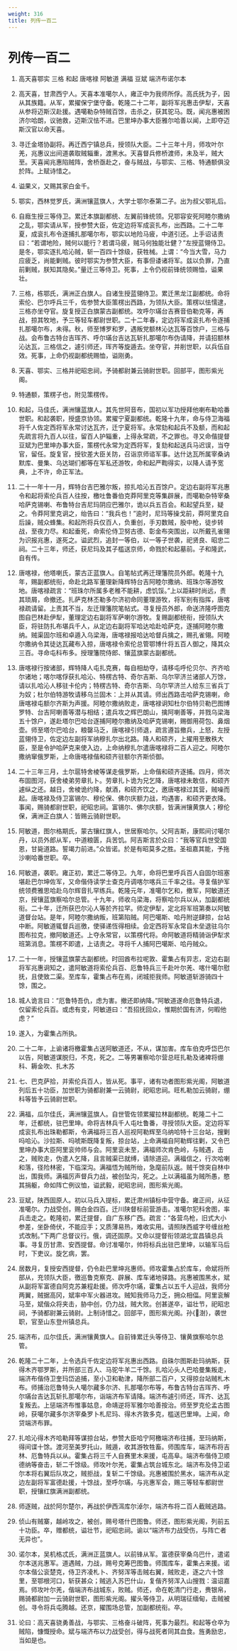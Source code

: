 ```yaml
---
weight: 316
title: 列传一百二
---
```


# 列传一百二

1. <span id="列传一百二-1"></span>
高天喜鄂实 三格 和起 唐喀禄 阿敏道 满福 豆斌 端济布诺尔本

2. <span id="列传一百二-2"></span>
高天喜，甘肃西宁人。天喜本准噶尔人，雍正中为我师所俘。高氏抚为子，因从其族籍。从军，累擢保宁堡守备。乾隆二十二年，副将军兆惠击伊犁，天喜从参将迈斯汉赴援。遇噶勒杂特贼百馀，击杀之，获其驼马。既，闻兆惠被困济尔哈朗，议驰救，迈斯汉怯不进。巴里坤办事大臣雅尔哈善以闻，上即夺迈斯汉官以命天喜。

3. <span id="列传一百二-3"></span>
寻迁金塔协副将。再迁西宁镇总兵，授领队大臣。二十三年十月，师攻叶尔羌，兆惠议出间道袭取贼辎重，渡黑水。天喜督兵修桥渡师，未及半，贼大至。天喜闻兆惠陷贼阵，舍桥亟赴之，奋与贼战，与鄂实、三格、特通额俱没於阵。上赋诗惜之。

4. <span id="列传一百二-4"></span>
谥果义，又赐其家白金千。

5. <span id="列传一百二-5"></span>
鄂实，西林觉罗氏，满洲镶蓝旗人，大学士鄂尔泰第二子。出为叔父鄂礼后。

6. <span id="列传一百二-6"></span>
自廕生授三等侍卫。累迁本旗副都统、左翼前锋统领。兄鄂容安死阿睦尔撒纳之乱，鄂实请从军，授参赞大臣，佐定边将军成衮扎布，出西路。二十二年夏，成衮扎布令逐捕扎那噶尔布，鄂实以地险马疲，中道引还。上手诏诘责曰：“若谓地险，贼何以能行？若谓马疲，贼马何独能壮健？”左授蓝翎侍卫。是冬，鄂实逐扎哈沁贼，斩一百四十馀级，获牲械。上谓：“今当大雪，马力应疲乏，尚能剿贼。彼时鄂实为参赞大臣，有事但诿诸将军。兹以负罪，乃直前剿贼，朕知其隐矣。”量迁三等侍卫。死事，上令仍视前锋统领赐恤，谥果壮。

7. <span id="列传一百二-7"></span>
三格，栋鄂氏，满洲正白旗人。自诸生授蓝翎侍卫。累迁黑龙江副都统。命将索伦、巴尔呼兵三千，佐参赞大臣策楞出西路，为领队大臣。策楞以怯懦逮，三格亦坐夺官。旋复授正白旗蒙古副都统。攻呼尔璊台吉赛音伯勒克等，再战，掠其牧地，予三等轻车都尉世职。二十二年春，定边将军成衮扎布令逐捕扎那噶尔布，未得。秋，师至博罗和罗，遇叛党额林沁达瓦等百馀户，三格与战。会布鲁古特台吉珲齐、呼尔璊台吉达瓦斩扎那噶尔布伪请降，并请招额林沁达瓦，三格信之，遽引师还，珲齐等旋遁去。坐夺官，并削世职，以兵伍自效。死事，上命仍视副都统赐恤，谥刚勇。

8. <span id="列传一百二-8"></span>
天喜、鄂实、三格并祀昭忠祠，予骑都尉兼云骑尉世职。回部平，图形紫光阁。

9. <span id="列传一百二-9"></span>
特通额，策楞子也，附见策楞传。

10. <span id="列传一百二-10"></span>
和起，马佳氏，满洲镶蓝旗人。其先世阿音布，国初以军功授拜他喇布勒哈番世职。和起袭职，授盛京协领。累擢宁夏副都统。乾隆十九年，命与侍卫海福将千人佐定西将军永常讨达瓦齐，迁宁夏将军。永常劾和起兵不及额，而和起先疏言将九百人以往，留百人护辎重，上得永常疏，不之罪也。寻又命偕提督豆斌为巴里坤办事大臣，策楞代永常为定西将军，复劾和起送兵马迟误，当夺官，留任。旋复官，授钦差大臣关防，召诣京师谘军事。达什达瓦所属宰桑讷默库、曼集、乌达瑚们都等在军私还游牧，命和起严鞫得实，以降人请予宽典，上不许，命正军法。

11. <span id="列传一百二-11"></span>
二十一年十一月，辉特台吉巴雅尔叛，掠扎哈沁五百馀户。定边右副将军兆惠令和起将索伦兵百人往按，檄吐鲁番伯克莽阿里克等集辟展，而噶勒杂特宰桑哈萨克锡喇、布鲁特台吉尼玛阴应巴雅尔，诡以兵五百会。和起望兵至，疑之。令莽阿里克诇之，绐告曰：“我兵也！”逾时，尼玛等操戈前，莽阿里克自后譟，贼众蜂集。和起所将兵仅百人，负重创，手刃数贼，股中枪，徒步转战，至夜力尽。和起垂死，命索伦侍卫努古德、彰金布突围出，以所戴孔雀翎为识报兆惠，遂死之。谥武烈，追封一等伯，以一等子世袭，祀贤良、昭忠二祠。二十三年，师还，获尼玛及其子槛送京师，命戮於和起墓前。子和隆武，自有传。

12. <span id="列传一百二-12"></span>
唐喀禄，他塔喇氏，蒙古正蓝旗人。自笔帖式再迁理籓院员外郎。乾隆十九年，赐副都统衔，命赴北路军董理新降辉特台吉阿睦尔撒纳、班珠尔等游牧地。唐喀禄疏言：“班珠尔所属多老稚不能耕，虑饥馁。”上以距耕时尚远，责其琐屑，命撤还。扎萨克林丕勒多尔济初命同董理游牧，将军别有指挥，唐喀禄疏请留。上责其不当，左迁理籓院笔帖式。寻复授员外郎，命送济隆呼图克图自巴林赴伊犁，董理定边右副将军萨喇尔游牧。复赐副都统衔，授领队大臣，将驻防扎布堪兵千人，从定边右副将军哈达哈赴哈萨克，逐捕阿睦尔撒纳。贼渠固尔班和卓遁入乌梁海，唐喀禄报哈达哈督兵擒之，赐孔雀翎。阿睦尔撒纳令其徒达瓦藏布入掠，唐喀禄令索伦总管鄂博什将五百人御之，降其众三百。寻命屯科布多。授理籓院侍郎、镶蓝旗蒙古副都统。

13. <span id="列传一百二-13"></span>
唐喀禄行按诸部，辉特降人屯扎克赛，每自相劫夺，请移屯呼伦贝尔、齐齐哈尔诸地；喀尔喀俘获扎哈沁、特楞古特、奇尔吉斯、乌尔罕济兰诸部人万馀，请以扎哈沁人移驻卡伦内；特楞古特、奇尔吉斯、乌尔罕济兰人给东三省兵丁为奴；杜尔伯特游牧请移乌兰固木：上并从其请。师出西路击哈萨克锡喇，命唐喀禄屯额尔齐斯为声援。阿睦尔撒纳败走，唐喀禄诇知杜尔伯特贝勒巴图博罗特、台吉阿喇善等潜与相结；遣兵攻之辉巴朗山，擒阿喇善等，并戮乌梁海五十馀户，遂赴塔尔巴哈台逐捕阿睦尔撒纳及哈萨克锡喇，赐御用荷包、鼻烟壶。师至塔尔巴哈台，粮罄马乏，唐喀禄引师退，疏言遵旨撤兵，上怒，左授蓝翎侍卫，佐定边左副将军纳穆扎尔出北路。降人和硕齐，上擢用至散秩大臣，至是令护哈萨克来使入边，上命纳穆扎尔遣唐喀禄将二百人迎之。阿睦尔撒纳窜俄罗斯，上命唐喀禄偕和硕齐驻额尔齐斯侦御。

14. <span id="列传一百二-14"></span>
二十三年三月，土尔扈特舍棱等谋走俄罗斯，上命偕和硕齐逐捕。四月，师次布固图河，获舍棱弟劳章扎卜。劳章扎卜诡为兄乞降，唐喀禄未敢信，和硕齐遽纵之还。越日，舍棱诡约降，献酒，和硕齐饮之，邀唐喀禄过其营，贼噪而起。唐喀禄及侍卫富锡尔、穆伦保、佛尔庆额力战，均遇害，和硕齐更衣降。事闻，赐骑都尉世职，祀昭忠祠。富锡尔、佛尔庆额，皆满洲镶黄旗人；穆伦保，满洲正白旗人：皆赐云骑尉世职。

15. <span id="列传一百二-15"></span>
阿敏道，图尔格期氏，蒙古镶红旗人，世居察哈尔。父阿吉斯，康熙间讨噶尔丹，以员外郎从军，中道粮匮，兵苦饥。阿吉斯言於众曰：“我等官兵世受国恩，甘毙道路。誓竭力前进。”众皆诺。於是有昭莫多之胜。圣祖嘉其能，予拖沙喇哈番世职。卒。

16. <span id="列传一百二-16"></span>
阿敏道，袭职。雍正初，累迁二等侍卫。九年，命将巴里呼兵百人自固尔班塞堪赴巴尔坤佐军，又命偕侍读学士查克丹调喀尔喀兵三千率之往。寻复偕护军统领费雅思哈赴乌尔辉音扎罕练兵。乾隆元年，准噶尔乞和，撤军，阿敏道还京，授镶蓝旗察哈尔总管。十九年，师收乌梁海，将察哈尔兵以从，加副都统衔。二十年，迁所获巴尔沁人等於齐拉罕。师定伊犁，定北将军班第奏以阿敏道督台站。是年，阿睦尔撒纳叛，班第陷贼。阿巴噶斯、哈丹附逆肆掠，台站中断。阿敏道辄督兵巡徼，使驿递恆得相续。会定西将军永常自木垒退驻乌尔图布拉克，撤阿敏道还。上夺永常官，以策楞代将。命阿敏道将精骑诣伊犁求班第消息。策楞不即遣，上诘责之。寻将千人捕阿巴噶斯、哈丹贼众。

17. <span id="列传一百二-17"></span>
二十一年，授镶蓝旗蒙古副都统。时回酋布拉呢敦、霍集占有异志，定边右副将军兆惠诇知之，遣阿敏道将索伦兵百、厄鲁特兵三千赴叶尔羌、喀什噶尔慰抚，且使致二渠。至库车，霍集占布在焉，闭城拒我师。阿敏道斩游骑四十馀，围之。

18. <span id="列传一百二-18"></span>
城人诡言曰：“厄鲁特吾仇，虑为害。撤还即纳降。”阿敏道遂命厄鲁特兵退，仅留索伦兵百。或虑有变，阿敏道曰：“吾招抚回众，惟期於国有济，何暇他虑？”

19. <span id="列传一百二-19"></span>
遂入，为霍集占所执。

20. <span id="列传一百二-20"></span>
二十二年，上谕诸将檄霍集占送阿敏道还，不从，谋加害。库车伯克呼岱巴尔以告，阿敏道谋脱归，不克，死之。二等男署察哈尔营总旺扎勒及诸裨将绷科、耨金吹、扎木苏

21. <span id="列传一百二-21"></span>
七、巴克萨拾，并索伦兵百人，皆从死。事平，诸有功者图形紫光阁，阿敏道列后五十功臣，加世职为骑都尉兼一云骑尉，祀昭忠祠。旺札勒加云骑尉，绷科等皆予云骑尉世职。

22. <span id="列传一百二-22"></span>
满福，瓜尔佳氏，满洲镶蓝旗人。自世管佐领累擢拉林副都统。乾隆二十二年，迁都统，驻巴里坤。命将吉林兵千人屯吐鲁番，寻授领队大臣。定边将军成衮扎布出珠勒都斯，令满福将三百人巡视阿勒辉至乌纳哈特十三台站，搜剿吗哈沁。沙拉斯、吗唬斯既降复叛，掠台站，上命满福自阿勒辉往剿，又令巴里坤办事大臣阿里衮帅师与会。阿里衮未至，满福师次肯色岭，与贼遇，击之，贼败走，伪遣人乞降，且言贼渠已就缚，请除道迎。满福信之，行次哈喇和落，径险林密，下临深沟。满福悟为贼所绐，急麾前队返。贼千馀突自林中出，围我师。满福厉声督兵力战，被创坠沟，死之。上以满福虽为贼所愚，愍其捐躯，命如阵亡例议恤，谥武毅，祀昭忠祠，图形紫光阁。

23. <span id="列传一百二-23"></span>
豆斌，陕西固原人。初以马兵入提标，累迁肃州镇标中营守备。雍正间，从征准噶尔。力战受创，赐白金四百。迁川陕督标前营游击。准噶尔犯科舍图，率兵击走之。乾隆初，累迁提督，自广东移广西。疏言：“各营鸟枪，旧式大小参差，坐卧倚伏，不能应手；又质薄易热，难收实用。请照陕西威字号缠丝枪式改制。”下两广总督议行。俄，调还固原。又命以提督衔领湖北宜昌镇总兵事。寻复历甘肃、安西提督。命讨准噶尔，帅将标兵出驻巴里坤，以输军马后时，下吏议。旋乞病，罢。

24. <span id="列传一百二-24"></span>
居数月，复授安西提督，仍令赴巴里坤兆惠师。师攻霍集占於库车，命斌将所部从，充领队大臣，徼巡鲁克察克、辟展、库车诸地驿路。兆惠被围黑水，斌从副将军富德自阿克苏兼程赴援。师次呼尔璊，霍集占以五千人迎战，我师分两翼，贼据高冈，斌率中军火器进攻。贼知我师马力乏，拥众相偪。阿里衮解马至，斌偕众将夹击，胁中创，仍力战，贼大败。创甚遂卒，谥壮节，祀昭忠祠，予骑都尉兼云骑尉。上制诗惜之。回部平，图形紫光阁。孙{澍}，袭世职，官至山东登州镇总兵。

25. <span id="列传一百二-25"></span>
端济布，瓜尔佳氏，满洲镶黄旗人。自前锋累迁头等侍卫、镶黄旗察哈尔总管。

26. <span id="列传一百二-26"></span>
乾隆二十二年，上令选兵千佐定边将军兆惠出西路。自硃尔图斯赴玛纳斯，获得木齐鄂罗斯，并所部三百人、马驼牛羊二千馀。扎哈沁头人巴哈曼集叛走，端济布偕侍卫奎玛岱追捕，至小卫和勒津，降所部二百户，又得掠台站贼札木布。师捕治厄鲁特头人噶尔藏多尔济、扎那噶尔布等，布鲁古特台吉珲齐、呼尔璊台吉达瓦斩扎那噶尔布，诣端济布军请降。端济布遽引师还，珲齐、达瓦复叛去。上惩端济布惟事姑息，命靖逆将军雅尔哈善按治。师至罗克伦孟古图岭，获噶尔藏多尔济宰桑罗卜札尼玛、得木齐敦多克，槛送巴里坤。上闻，命贷端济布罪。

27. <span id="列传一百二-27"></span>
扎哈沁得木齐哈勒拜等谋掠台站，参赞大臣哈宁阿檄端济布往捕，至玛纳斯，得间谍十馀。渡河至美罗托山，贼遁，收其游牧牲畜。师围库车，端济布将吉林、厄鲁特兵以从。霍集占将三千人自赛里木来援，屯高阜。端济布偕侍卫顺德纳等奋击，斩二千馀级。师攻叶尔羌，霍集占筑台城东北。端济布及侍卫诺尔本将右翼后队攻之，贼拒战，复斩二千馀级。兆惠被围於黑水，端济布从定边左副将军富德赴援，十馀战，至呼尔璊，与兆惠军会，赐三等轻车都尉世职，授镶红旗满洲副都统。

28. <span id="列传一百二-28"></span>
师逐贼，战於阿尔楚尔，再战於伊西洱库尔淖尔，端济布将二百人截贼逃路。

29. <span id="列传一百二-29"></span>
侦山有贼寨，越岭攻之，被创，赐号塔什巴图鲁。师还，图形紫光阁，列前五十功臣。卒，赠都统，谥壮节，祀昭忠祠。谕以“端济布力战受伤，与阵亡者无异也”。

30. <span id="列传一百二-30"></span>
诺尔本，吴机格忒氏，满洲正蓝旗人。以前锋从军。富德获宰桑乌巴什，遣诺尔本送兆惠军。道遇贼，力战，赐号克筹巴图鲁。师围库车，霍集占来援。诺尔本偕公衮楚克，侍卫齐凌札卜、齐努浑等击贼右翼，贼败走，逐之六十馀里，至鄂根河口，斩获甚众；贼逃入苏巴什山，复偕齐努浑入山搜戮：温诏嘉焉。师攻叶尔羌，偕端济布战城东，败贼。师还，命在乾清门行走，赉银帛，赐骑都尉加一云骑尉世职，图形紫光阁。擢头等侍卫，从明瑞征缅甸，击贼被创。寻令将兵屯腾越。还京，擢围场总管，加副都统衔。卒。

31. <span id="列传一百二-31"></span>
论曰：高天喜骁勇善战，与鄂实、三格奋斗破阵，死事为最烈。和起等仓卒为贼陷，慷慨授命。斌与端济布以力战受创，得与战死者同其血食。旌勇励忠，当如是也。
